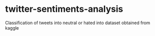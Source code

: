 # twitter-sentiments-analysis
Classification of tweets into neutral or hated into dataset obtained from kaggle
